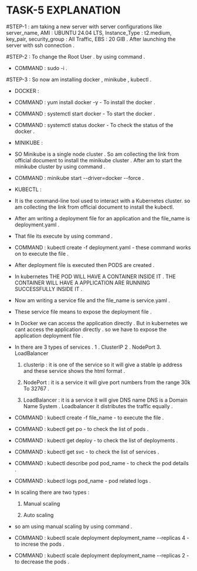 # TASK-5 EXPLANATION

#STEP-1 : am taking a new server with server configurations like server_name, AMI : UBUNTU 24.04 LTS, Instance_Type : t2.medium, key_pair, security_group : All Traffic, EBS : 20 GIB . After launching the server with ssh connection .

#STEP-2 : To change the Root User . by using command .

- COMMAND : sudo -i .

#STEP-3 : So now am installing docker , minikube , kubectl .

- DOCKER :

- COMMAND : yum install docker -y - To install the docker .

- COMMAND : systemctl start docker - To start the docker .

- COMMAND : systemctl status docker - To check the status of the docker .

- MINIKUBE :

- SO Minikube is a single node cluster . So am collecting the link from official document to install the minikube cluster . After am to start the minikube cluster by using command .

- COMMAND : minikube start --driver=docker --force .

- KUBECTL :

-  It is the command-line tool used to interact with a Kubernetes cluster. so am collecting the link from official document to install the kubectl.

-  After am writing a deployment file for an application and the file_name is deployment.yaml .

-  That file its execute by using command .

-  COMMAND : kubectl create -f deployment.yaml - these command works on to execute the file .

-  After deployment file is executed  then PODS are created .

-  In kubernetes THE POD WILL HAVE A CONTAINER INSIDE IT . THE CONTAINER WILL HAVE A APPLICATION ARE RUNNING SUCCESSFULLY INSIDE IT .

-  Now am writing a service file and the file_name is service.yaml .

-  These service file means to expose the deployment file .

-  In Docker we can access the application directly . But in kubernetes we cant access the application directly . so we have to expose the application deployment file .

-  In there are 3 types of services .
      1 . ClusterIP
      2 . NodePort
      3. LoadBalancer

   1. clusterip : it is one of the service so it will give a stable ip address and these service  shows the html format .
 
   2. NodePort : it is a service it will give port numbers from the range 30k To 32767 .
 
   3. LoadBalancer : it is a service it will give DNS name DNS is a Domain Name System . Loadbalancer it distributes the traffic equally .
 
 - COMMAND : kubectl create -f file_name - to execute the file .

 - COMMAND : kubectl get po - to check the list of pods .

 - COMMAND : kubectl get deploy - to check the list of deployments .

 - COMMAND : kubectl get svc - to check the list of services .

 - COMMAND : kubectl describe pod pod_name - to check the pod details .

 - COMMAND : kubectl logs pod_name - pod related logs .

 - In scaling there are two types :

   1. Manual scaling
  
   2. Auto scaling

  - so am using manual scaling by using command .

  - COMMAND : kubectl scale deployment deployment_name --replicas 4 - to increse the pods .

  - COMMAND : kubectl scale deployment deployment_name --replicas 2 - to decrease the pods .
   



